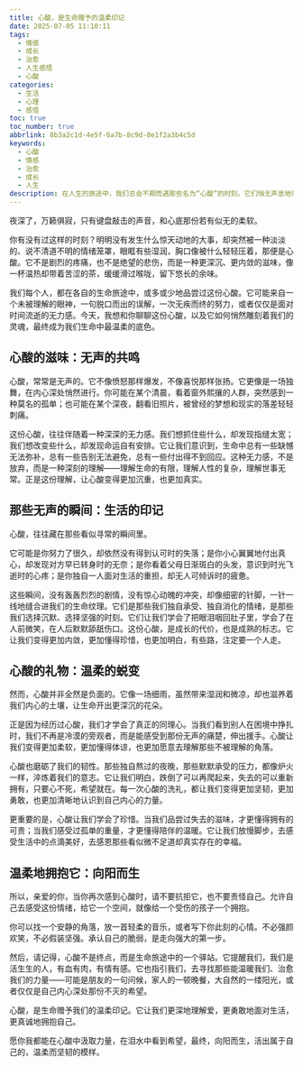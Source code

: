 ```yaml
---
title: 心酸，是生命赠予的温柔印记
date: 2025-07-05 11:10:11
tags:
  - 情感
  - 成长
  - 治愈
  - 人生感悟
  - 心酸
categories:
  - 生活
  - 心理
  - 感悟
toc: true
toc_number: true
abbrlink: 8b3a2c1d-4e5f-6a7b-8c9d-0e1f2a3b4c5d
keywords:
  - 心酸
  - 情感
  - 治愈
  - 成长
  - 人生
description: 在人生的旅途中，我们总会不期而遇那些名为“心酸”的时刻。它们悄无声息地来，留下淡淡的痕迹，却也教会我们如何更深地去爱，更勇敢地去生活。这篇文字，愿与你一同感受心酸的重量，并从中汲取温柔的力量。
---
```


夜深了，万籁俱寂，只有键盘敲击的声音，和心底那份若有似无的柔软。

你有没有过这样的时刻？明明没有发生什么惊天动地的大事，却突然被一种淡淡的、说不清道不明的情绪笼罩，眼眶有些湿润，胸口像被什么轻轻压着，那便是心酸。它不是剧烈的疼痛，也不是绝望的悲伤，而是一种更深沉、更内敛的滋味，像一杯温热却带着苦涩的茶，缓缓滑过喉咙，留下悠长的余味。

我们每个人，都在各自的生命旅途中，或多或少地品尝过这份心酸。它可能来自一个未被理解的眼神，一句脱口而出的误解，一次无疾而终的努力，或者仅仅是面对时间流逝的无力感。今天，我想和你聊聊这份心酸，以及它如何悄然雕刻着我们的灵魂，最终成为我们生命中最温柔的底色。

## 心酸的滋味：无声的共鸣

心酸，常常是无声的。它不像愤怒那样爆发，不像喜悦那样张扬。它更像是一场独舞，在内心深处悄然进行。你可能在某个清晨，看着窗外熙攘的人群，突然感到一种莫名的孤单；也可能在某个深夜，翻看旧照片，被曾经的梦想和现实的落差轻轻刺痛。

这份心酸，往往伴随着一种深深的无力感。我们想抓住些什么，却发现指缝太宽；我们想改变些什么，却发现命运自有安排。它让我们意识到，生命中总有一些缺憾无法弥补，总有一些告别无法避免，总有一些付出得不到回应。这种无力感，不是放弃，而是一种深刻的理解——理解生命的有限，理解人性的复杂，理解世事无常。正是这份理解，让心酸变得更加沉重，也更加真实。

## 那些无声的瞬间：生活的印记

心酸，往往藏在那些看似寻常的瞬间里。

它可能是你努力了很久，却依然没有得到认可时的失落；是你小心翼翼地付出真心，却发现对方早已转身时的无奈；是你看着父母日渐斑白的头发，意识到时光飞逝时的心疼；是你独自一人面对生活的重担，却无人可倾诉时的疲惫。

这些瞬间，没有轰轰烈烈的剧情，没有惊心动魄的冲突，却像细密的针脚，一针一线地缝合进我们的生命纹理。它们是那些我们独自承受、独自消化的情绪，是那些我们选择沉默、选择坚强的时刻。它们让我们学会了把眼泪咽回肚子里，学会了在人前微笑，在人后默默舔舐伤口。这份心酸，是成长的代价，也是成熟的标志。它让我们变得更加内敛，更加懂得珍惜，也更加明白，有些路，注定要一个人走。

## 心酸的礼物：温柔的蜕变

然而，心酸并非全然是负面的。它像一场细雨，虽然带来湿润和微凉，却也滋养着我们内心的土壤，让生命开出更深沉的花朵。

正是因为经历过心酸，我们才学会了真正的同理心。当我们看到别人在困境中挣扎时，我们不再是冷漠的旁观者，而是能感受到那份无声的痛楚，伸出援手。心酸让我们变得更加柔软，更加懂得体谅，也更加愿意去理解那些不被理解的角落。

心酸也磨砺了我们的韧性。那些独自熬过的夜晚，那些默默承受的压力，都像炉火一样，淬炼着我们的意志。它让我们明白，跌倒了可以再爬起来，失去的可以重新拥有，只要心不死，希望就在。每一次心酸的洗礼，都让我们变得更加坚韧，更加勇敢，也更加清晰地认识到自己内心的力量。

更重要的是，心酸让我们学会了珍惜。当我们品尝过失去的滋味，才更懂得拥有的可贵；当我们感受过孤单的重量，才更懂得陪伴的温暖。它让我们放慢脚步，去感受生活中的点滴美好，去感恩那些看似微不足道却真实存在的幸福。

## 温柔地拥抱它：向阳而生

所以，亲爱的你，当你再次感到心酸时，请不要抗拒它，也不要责怪自己。允许自己去感受这份情绪，给它一个空间，就像给一个受伤的孩子一个拥抱。

你可以找一个安静的角落，放一首轻柔的音乐，或者写下你此刻的心情。不必强颜欢笑，不必假装坚强。承认自己的脆弱，是走向强大的第一步。

然后，请记得，心酸不是终点，而是生命旅途中的一个驿站。它提醒我们，我们是活生生的人，有血有肉，有情有感。它也指引我们，去寻找那些能温暖我们、治愈我们的力量——可能是朋友的一句问候，家人的一顿晚餐，大自然的一缕阳光，或者仅仅是自己内心深处那份不灭的希望。

心酸，是生命赠予我们的温柔印记。它让我们更深地理解爱，更勇敢地面对生活，更真诚地拥抱自己。

愿你我都能在心酸中汲取力量，在泪水中看到希望，最终，向阳而生，活出属于自己的，温柔而坚韧的模样。